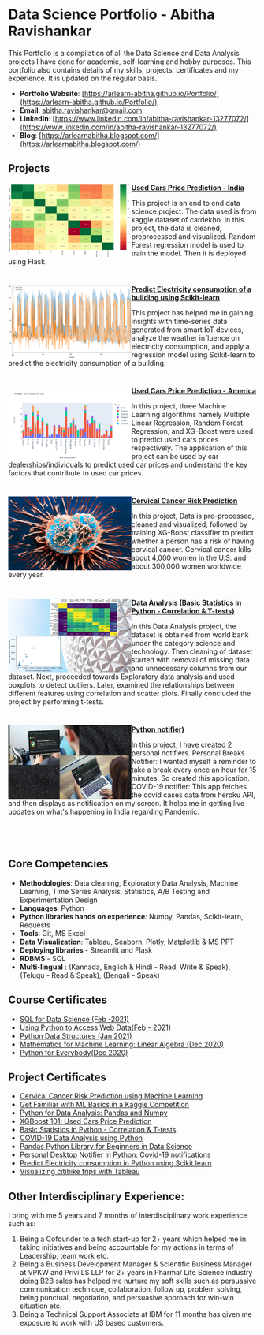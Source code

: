 # Data Science Portfolio - Abitha Ravishankar
This Portfolio is a compilation of all the Data Science and Data Analysis projects I have done for academic, self-learning and hobby purposes. This portfolio also contains details of my  skills, projects, certificates and my experience. It is updated on the regular basis.

- **Portfolio Website**: [https://arlearn-abitha.github.io/Portfolio/](https://arlearn-abitha.github.io/Portfolio/)
- **Email**: [abitha.ravishankar@gmail.com](abitha.ravishankar@gmail.com)
- **LinkedIn**: [https://www.linkedin.com/in/abitha-ravishankar-13277072/](https://www.linkedin.com/in/abitha-ravishankar-13277072/)
- **Blog**: [https://arlearnabitha.blogspot.com/](https://arlearnabitha.blogspot.com/)


 ## Projects


<img align="left" width="250" height="150" src="https://github.com/arlearn-abitha/Portfolio/blob/master/Images/Used%20car%20price%20prediction%20-%20krish.png"> **[Used Cars Price Prediction - India](https://github.com/arlearn-abitha/Data-Science-Projects/tree/main/End%20to%20end%20data%20science%20project%20-%20Used%20car%20price%20prediction)**

This project is an end to end data science project. The data used is from kaggle dataset of cardekho. In this project, the data is cleaned, preprocessed and visualized. Random Forest regression model is used to train the model. Then it is deployed using Flask. 

#


<img align="left" width="250" height="150" src="https://github.com/arlearn-abitha/Portfolio/blob/master/Images/Predict%20Electric%20consumption.png"> **[Predict Electricity consumption of a building using Scikit-learn](https://github.com/arlearn-abitha/Data-Science-Projects/tree/main/K-Neighbor%20Regressor%20algorithm%20to%20predict%20electricity%20consumption)**

This project has helped me in gaining insights with time-series data generated from smart IoT devices, analyze the weather influence on electricity consumption, and apply a regression model using Scikit-learn to predict the electricity consumption of a building. 

#

<img align="left" width="250" height="150" src="https://github.com/arlearn-abitha/Portfolio/blob/master/Images/Used%20cars%20price%20predict.png"> **[Used Cars Price Prediction - America](https://github.com/arlearn-abitha/Data-Science-Projects/tree/main/XGBoost_101_Used_cars_price_prediction)**

In this project, three Machine Learning algorithms namely Multiple Linear Regression, Random Forest Regression, and XG-Boost were used to predict used cars prices respectively. The application of this project can be used by car dealerships/individuals to predict used car prices and understand the key factors that contribute to used car prices.

#

<img align="left" width="250" height="150" src="https://github.com/arlearn-abitha/Portfolio/blob/master/Images/Cervical-Cancer.jpg"> **[Cervical Cancer Risk Prediction](https://github.com/arlearn-abitha/Data-Science-Projects/tree/main/XGBoost_algorithm_to_predict_Cervical_cancer_risk)**
 
In this project, Data is pre-processed, cleaned and visualized, followed by training XG-Boost classifier to predict whether a person has a risk of having cervical cancer. Cervical cancer kills about 4,000 women in the U.S. and about 300,000 women worldwide every year. 

#

<img align="left" width="250" height="150" src="https://github.com/arlearn-abitha/Portfolio/blob/master/images/fulls/05.png"> **[Data Analysis (Basic Statistics in Python - Correlation & T-tests)](https://github.com/arlearn-abitha/Data-Science-Projects/tree/main/Data%20Analysis%20Mini%20projects/Data%20Analysis%20based%20on%20(corr%20%26%20t-test))**
 
In this Data Analysis project, the dataset is obtained from world bank under the category science and technology. Then cleaning of dataset started with removal of missing data and unnecessary columns from our dataset. Next, proceeded towards Exploratory data analysis and used boxplots to detect outliers. Later, examined the relationships between different features using correlation and scatter plots. Finally concluded the project by performing t-tests. 

#

<img align="left" width="250" height="150" src="https://github.com/arlearn-abitha/Portfolio/blob/master/images/fulls/06.png"> **[Python notifier)](https://github.com/arlearn-abitha/Data-Science-Projects/tree/main/Python%20personal%20notification%20projects)**
 
In this project, I have created 2 personal notifiers.
Personal Breaks Notifier: I wanted myself a reminder to take a break every once an hour for 15 minutes. So created this application.</br>
COVID-19 notifier: This app fetches the covid cases data from heroku API, and then displays as notification on my screen. It helps me in getting live updates on what's happening in India regarding Pandemic. 

#

<br />
 
## Core Competencies

- **Methodologies**: Data cleaning, Exploratory Data Analysis, Machine Learning, Time Series Analysis, Statistics, A/B Testing and Experimentation Design
- **Languages**: Python
- **Python libraries hands on experience**: Numpy, Pandas, Scikit-learn, Requests
- **Tools**: Git, MS Excel
- **Data Visualization**: Tableau, Seaborn, Plotly, Matplotlib & MS PPT
- **Deploying libraries** - Streamlit and Flask
- **RDBMS** - SQL
- **Multi-lingual** : (Kannada, English & Hindi - Read, Write & Speak), (Telugu - Read & Speak), (Bengali - Speak)

## Course Certificates

- [SQL for Data Science (Feb -2021)](https://github.com/arlearn-abitha/Portfolio/blob/master/Certificates/Coursera%20FK648EZDWFLU.pdf)
- [Using Python to Access Web Data(Feb - 2021)](https://github.com/arlearn-abitha/Portfolio/blob/master/Certificates/Coursera%20X4WLRTQMUYY2.pdf)
- [Python Data Structures (Jan 2021)](https://github.com/arlearn-abitha/Portfolio/blob/master/Certificates/Coursera%20HJ5Q2FHR3BDY.pdf)
- [Mathematics for Machine Learning: Linear Algebra (Dec 2020)](https://github.com/arlearn-abitha/Portfolio/blob/master/Certificates/Coursera%207AZPVGHA4KU7.pdf)
- [Python for Everybody(Dec 2020)](https://github.com/arlearn-abitha/Portfolio/blob/master/Certificates/Coursera%20KWYYZNXASAQD.pdf)

## Project Certificates

- [Cervical Cancer Risk Prediction using Machine Learning](https://github.com/arlearn-abitha/Portfolio/blob/master/Certificates/Coursera%20YYY8FEZ6Z8RK.pdf)
- [Get Familiar with ML Basics in a Kaggle Competition](https://github.com/arlearn-abitha/Portfolio/blob/master/Certificates/Coursera%20G956ANQ85KWM.pdf)
- [Python for Data Analysis: Pandas and Numpy](https://github.com/arlearn-abitha/Portfolio/blob/master/Certificates/Coursera%203S5HEHWLXEPY.pdf)
- [XGBoost 101: Used Cars Price Prediction](https://github.com/arlearn-abitha/Portfolio/blob/master/Certificates/Coursera%20C53ARLKWA2VZ.pdf)
- [Basic Statistics in Python - Correlation & T-tests](https://github.com/arlearn-abitha/Portfolio/blob/master/Certificates/Coursera%20GATZN5WML586.pdf)
- [COVID-19 Data Analysis using Python](https://github.com/arlearn-abitha/Portfolio/blob/master/Certificates/Coursera%20YUZ32LVHJNM9.pdf)
- [Pandas Python Library for Beginners in Data Science](https://github.com/arlearn-abitha/Portfolio/blob/master/Certificates/Coursera%20MHTPK37697WJ.pdf)
- [Personal Desktop Notifier in Python: Covid-19 notifications](https://github.com/arlearn-abitha/Portfolio/blob/master/Certificates/Coursera%20S6YJJLVKP3A7.pdf)
- [Predict Electricity consumption in Python using Scikit learn](https://github.com/arlearn-abitha/Portfolio/blob/master/Certificates/Coursera%209GEX2W7VC858.pdf)
- [Visualizing citibike trips with Tableau ](https://github.com/arlearn-abitha/Portfolio/blob/master/Certificates/Coursera%20AJFLPQXVCULJ.pdf)

## Other Interdisciplinary Experience:

I bring with me 5 years and 7 months of interdisciplinary work experience such as:
1. Being a Cofounder to a tech start-up for 2+ years which helped me in taking initiatives and being accountable for my actions in terms of Leadership, team work etc.
2. Being a Business Development Manager & Scientific Business Manager at VPKW and Privi LS LLP for 2+ years in Pharma/ Life Science industry doing B2B sales has helped me nurture my soft skills such as persuasive communication technique, collaboration, follow up, problem solving, being punctual, negotiation, and persuasive approach for win-win situation etc. 
3. Being a Technical Support Associate at IBM for 11 months has given me exposure to work with US based customers.
